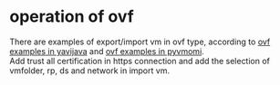 # operation of ovf
There are examples of export/import vm in ovf type, according to <a href="https://github.com/yavijava/yavijava-samples/tree/gradle/src/main/java/com/vmware/vim25/mo/samples/ovf">ovf examples in yavijava</a> and <a href="https://github.com/vmware/pyvmomi-community-samples/blob/master/samples/export_vm.py"> ovf examples in pyvmomi</a>.<br>
Add trust all certification in https connection and add the selection of vmfolder, rp, ds and network in import vm.
